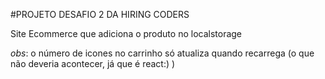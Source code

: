 #PROJETO DESAFIO 2 DA HIRING CODERS

Site Ecommerce que adiciona o produto no localstorage

*obs*: o número de icones no carrinho só atualiza quando recarrega (o que não deveria acontecer, já que é react:) )
